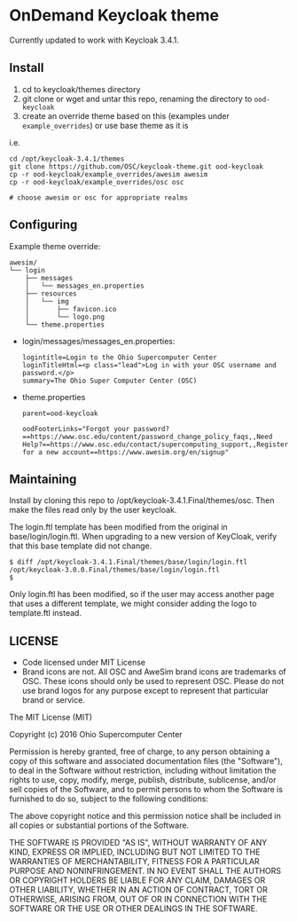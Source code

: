 # OnDemand Keycloak theme

Currently updated to work with Keycloak 3.4.1.

## Install

1. cd to keycloak/themes directory
2. git clone or wget and untar this repo, renaming the directory to `ood-keycloak`
3. create an override theme based on this (examples under `example_overrides`)  or use base theme as it is


i.e.


```
cd /opt/keycloak-3.4.1/themes
git clone https://github.com/OSC/keycloak-theme.git ood-keycloak
cp -r ood-keycloak/example_overrides/awesim awesim
cp -r ood-keycloak/example_overrides/osc osc

# choose awesim or osc for appropriate realms
```

## Configuring

Example theme override:

```
awesim/
└── login
    ├── messages
    │   └── messages_en.properties
    ├── resources
    │   └── img
    │       ├── favicon.ico
    │       └── logo.png
    └── theme.properties
```

* login/messages/messages_en.properties:

  ```
  logintitle=Login to the Ohio Supercomputer Center
  loginTitleHtml=<p class="lead">Log in with your OSC username and password.</p>
  summary=The Ohio Super Computer Center (OSC)
  ```

* theme.properties

  ```
  parent=ood-keycloak

  oodFooterLinks="Forgot your password?==https://www.osc.edu/content/password_change_policy_faqs,,Need Help?==https://www.osc.edu/contact/supercomputing_support,,Register for a new account==https://www.awesim.org/en/signup"
  ```



## Maintaining

Install by cloning this repo to /opt/keycloak-3.4.1.Final/themes/osc. Then make the files read only by the user keycloak.

The login.ftl template has been modified from the original in base/login/login.ftl.
When upgrading to a new version of KeyCloak, verify that this base template did not change.

```
$ diff /opt/keycloak-3.4.1.Final/themes/base/login/login.ftl /opt/keycloak-3.0.0.Final/themes/base/login/login.ftl
$
```

Only login.ftl has been modified, so if the user may access another page that uses a different template, we might consider adding the logo to template.ftl instead.


## LICENSE

- Code licensed under MIT License
- Brand icons are not. All OSC and AweSim brand icons are trademarks of OSC.
  These icons should only be used to represent OSC.
  Please do not use brand logos for any purpose except to represent
  that particular brand or service.


The MIT License (MIT)

Copyright (c) 2016 Ohio Supercomputer Center

Permission is hereby granted, free of charge, to any person obtaining a copy
of this software and associated documentation files (the "Software"), to deal
in the Software without restriction, including without limitation the rights
to use, copy, modify, merge, publish, distribute, sublicense, and/or sell
copies of the Software, and to permit persons to whom the Software is
furnished to do so, subject to the following conditions:

The above copyright notice and this permission notice shall be included in all
copies or substantial portions of the Software.

THE SOFTWARE IS PROVIDED "AS IS", WITHOUT WARRANTY OF ANY KIND, EXPRESS OR
IMPLIED, INCLUDING BUT NOT LIMITED TO THE WARRANTIES OF MERCHANTABILITY,
FITNESS FOR A PARTICULAR PURPOSE AND NONINFRINGEMENT. IN NO EVENT SHALL THE
AUTHORS OR COPYRIGHT HOLDERS BE LIABLE FOR ANY CLAIM, DAMAGES OR OTHER
LIABILITY, WHETHER IN AN ACTION OF CONTRACT, TORT OR OTHERWISE, ARISING FROM,
OUT OF OR IN CONNECTION WITH THE SOFTWARE OR THE USE OR OTHER DEALINGS IN THE
SOFTWARE.
